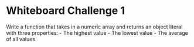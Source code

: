 # Whiteboard Challenge 1

Write a function that takes in a numeric array and returns an object literal with three properties: - The highest value - The lowest value - The average of all values
